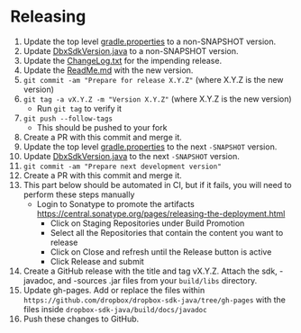 Releasing
========

 1. Update the top level [gradle.properties](gradle.properties) to a non-SNAPSHOT version.
 2. Update [DbxSdkVersion.java](DbxSdkVersion.java) to a non-SNAPSHOT version.
 3. Update the [ChangeLog.txt](ChangeLog.txt) for the impending release.
 4. Update the [ReadMe.md](ReadMe.md) with the new version.
 5. `git commit -am "Prepare for release X.Y.Z"` (where X.Y.Z is the new version)
 6. `git tag -a vX.Y.Z -m "Version X.Y.Z"` (where X.Y.Z is the new version)
    * Run `git tag` to verify it
 7. `git push --follow-tags`
    * This should be pushed to your fork
 8. Create a PR with this commit and merge it.
 9. Update the top level [gradle.properties](gradle.properties) to the next `-SNAPSHOT` version.
 10. Update [DbxSdkVersion.java](DbxSdkVersion.java) to the next `-SNAPSHOT` version.
 11. `git commit -am "Prepare next development version"`
 12. Create a PR with this commit and merge it. 
 13. This part below should be automated in CI, but if it fails, you will need to perform these steps manually
       * Login to Sonatype to promote the artifacts https://central.sonatype.org/pages/releasing-the-deployment.html
           * Click on Staging Repositories under Build Promotion
           * Select all the Repositories that contain the content you want to release
           * Click on Close and refresh until the Release button is active
           * Click Release and submit
 14. Create a GitHub release with the title and tag vX.Y.Z. Attach the sdk, -javadoc, and -sources .jar files from your `build/libs` directory.
 15. Update gh-pages. Add or replace the files within `https://github.com/dropbox/dropbox-sdk-java/tree/gh-pages` with the files inside `dropbox-sdk-java/build/docs/javadoc`
 16. Push these changes to GitHub.